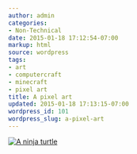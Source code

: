 ```yaml
---
author: admin
categories:
- Non-Technical
date: 2015-01-18 17:12:54-07:00
markup: html
source: wordpress
tags:
- art
- computercraft
- minecraft
- pixel art
title: A pixel art
updated: 2015-01-18 17:13:15-07:00
wordpress_id: 101
wordpress_slug: a-pixel-art
---
```

[![A ninja turtle](https://blog.za3k.com/wp-content/uploads/2015/01/Screen-Shot-2015-01-13-at-11.12.20-AM.png)][1]

[1]: https://blog.za3k.com/wp-content/uploads/2015/01/Screen-Shot-2015-01-13-at-11.12.20-AM.png
